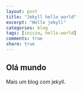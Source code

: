 ```yaml
---
layout: post
title: "Jekyll hello world"
excerpt: "Hello jekyll"
categories: blog
tags: [inicio, hello-world]
comments: true
share: true
---
```


## Olá mundo

Mais um blog com jekyll.